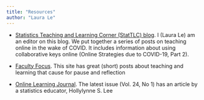 ```yaml
---
title: "Resources"
author: "Laura Le"
---
```


* [Statistics Teaching and Learning Corner (StatTLC) blog](https://stattlc.com). I (Laura Le) am an editor on this blog. We put together a series of posts on teaching online in the wake of COVID. It includes information about using collaborative keys online (Online Strategies due to COVID-19, Part 2).

* [Faculty Focus](https://www.facultyfocus.com). This site has great (short) posts about teaching and learning that cause for pause and reflection

* [Online Learning Journal](https://olj.onlinelearningconsortium.org/index.php/olj/index). The latest issue (Vol. 24, No 1) has an article by a statistics educator, Hollylynne S. Lee